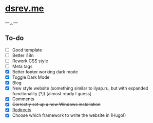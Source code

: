 # [dsrev.me](https://dsrev.me/)

—ᆺ—

## To-do
- [ ] Good template
- [ ] Better i18n
- [ ] Rework CSS style
- [ ] Meta tags
- [x] Better ~~footer~~ working dark mode
- [x] Toggle Dark Mode
- [x] Blog
- [x] New style website (something similar to ilyap.ru, but with expanded functionality \[?\]) \[almost ready I guess\]
- [x] Comments
- [x] ~~Correctly set up a new Windows installation~~
- [x] [Redirects](https://github.com/dsrev/hugo-redirect)
- [x] Choose which framework to write the website in (Hugo!)
